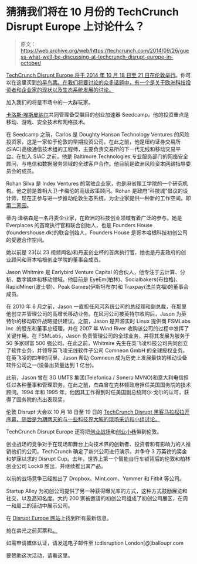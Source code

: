 # 猜猜我们将在 10 月份的 TechCrunch Disrupt Europe 上讨论什么？

> 原文：<https://web.archive.org/web/https://techcrunch.com/2014/09/26/guess-what-well-be-discussing-at-techcrunch-disrupt-europe-in-october/>

[TechCrunch Disrupt Europe 将于 2014 年 10 月 18 日至 21 日在伦敦举行](//web.archive.org/web/20221007035756/https://beta.techcrunch.com/events/disrupt-eu/event-info%E2%80%9D)。你可以在这里买到[的早鸟票。在我们将要讨论的众多话题中，有一个是关于欧洲科技投资者和企业家的现状以及生态系统发展的讨论。](//web.archive.org/web/20221007035756/https://beta.techcrunch.com/events/disrupt-eu/tickets/%E2%80%9C)

加入我们的将是市场中的一大群玩家。

[卡洛斯·埃斯皮纳尔](https://web.archive.org/web/20221007035756/http://www.crunchbase.com/person/carlos-espinal)共同管理备受瞩目的创业加速器 Seedcamp。他的投资重点是移动、游戏、安全技术和网络技术。

在 Seedcamp 之前，Carlos 是 Doughty Hanson Technology Ventures 的风险投资家，这是一家位于伦敦的早期投资公司。在此之前，他是纽约证券交易所(SIAC)高级通信技术组的工程师，主要负责交易所的下一代无线和移动交易平台。在加入 SIAC 之前，他是 Baltimore Technologies 专业服务部门的网络安全顾问，与电信和数据服务领域的全球客户合作。他目前是欧洲风险资本网络指导委员会的成员。

Rohan Silva 是 Index Ventures 的常驻企业家，也是麻省理工学院的一个研究机构。他之前是首相大卫·卡梅伦的高级政策顾问。Rohan 是政府“科技城”倡议的设计师，现在正参与进一步推动伦敦生态系统，为企业家提供一种新的工作空间，即[第二家园](https://web.archive.org/web/20221007035756/http://www.secondhome.io/)。

蒂内·泽格森是一名丹麦企业家，在欧洲的科技创业领域有着广泛的参与。她是 Everplaces 的首席执行官和联合创始人，也是 Founders House (foundershouse.dk)的联合创始人，Founders House 是哥本哈根科技初创公司的受邀合作空间。

她以前是 23(以 23 视频闻名)和丹麦创业杯的首席执行官，她也是丹麦政府的创业顾问和哥本哈根创业学院的董事会成员。

Jason Whitmire 是 Earlybird Venture Capital 的合伙人，他专注于云计算、分析、数字媒体和移动领域。他目前是 EyeEm(柏林)、Socialbakers(布拉格)、RapidMiner(波士顿)、Peak Games(伊斯坦布尔)和 Traxpay(法兰克福)的董事会成员。

在 2010 年 6 月之前，Jason 一直担任风河系统公司的总经理和副总裁，在那里他创立并管理公司的高增长移动业务。在风河公司被英特尔收购后，Jason 为英特尔的移动软件战略提供建议。之前，Jason 是开源实时 Linux 提供商 FSMLabs Inc .的股东和董事总经理，并在 2007 年 Wind River 收购该公司的过程中发挥了关键作用。在 FSMLabs，Jason 负责管理公司的全球业务，并将其发展为服务于 50 多家财富 500 强公司。在此之前，Whitmire 先生在英飞凌科技公司共同创立了软件业务，并领导英飞凌无线软件子公司 Comneon GmbH 的全球授权业务。在英飞凌的四年时间里，Jason 帮助 Comneon 成为历史上发展最快的移动设备软件公司之一(设备出货量达到 1 亿台)。

此前，Jason 曾在 3G UMTS 集团(Telefonica / Sonera MVNO)和意大利电信担任过各种董事和管理职务。在此之前，杰森曾在克林顿政府担任美国国务院的技术顾问。1994 年和 1995 年，他因其工作得到时任美国副总统阿尔·戈尔的认可，获得了国务院的杰出表现奖。

伦敦 Disrupt 大会以 10 月 18 日至 19 日的 [TechCrunch Disrupt 黑客马拉松拉开序幕，随后是为期两天的与一些科技界大腕的现场采访和小组讨论。](//web.archive.org/web/20221007035756/https://beta.techcrunch.com/events/disrupt-eu/hackathon/%E2%80%9C)

TechCrunch Disrupt Europe 还将把[创业战场](https://web.archive.org/web/20221007035756/https://beta.techcrunch.com/events/disrupt-eu/the-battlefield/)和[创业小巷](https://web.archive.org/web/20221007035756/https://beta.techcrunch.com/events/disrupt-eu/startup-alley/)带到伦敦。

创业战场的竞争对手在现场和舞台上向技术界的创新者、投资者和有影响力的人推销他们的公司。TechCrunch 确定了新兴公司进行演示，并争夺 3 万英镑的奖金和梦寐以求的 Disrupt Cup。去年，世界上第一个智能自行车锁背后的伦敦和柏林创业公司 Lock8 胜出，并继续推出其产品。

以前的战场竞争已经推出了 Dropbox、Mint.com、Yammer 和 Fitbit 等公司。

Startup Alley 为初创公司提供了另一种获得曝光率的方式，这种方式鼓励展览和社交，以及高知名度。大约 200 家被邀请的初创公司组成了初创公司展区，在周一和周二的活动中展示公司。

在 [Disrupt Europe 网站](https://web.archive.org/web/20221007035756/https://beta.techcrunch.com/events/disrupt-eu/event-info)上找到所有最新信息。

抢在卖光之前买票和[。](//web.archive.org/web/20221007035756/https://beta.techcrunch.com/events/disrupt-eu/tickets/%E2%80%9C)

如需申请媒体认证，请发送电子邮件至 tcdisruption London[@]balloupr.com

要赞助这次活动，请看这里。